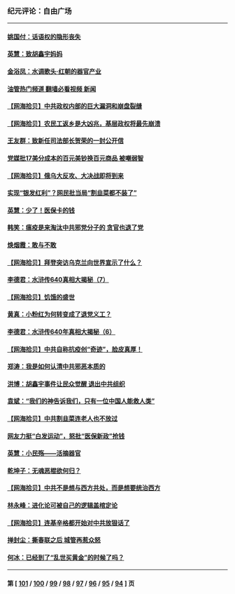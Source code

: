 ### 纪元评论：自由广场
---
#### [姚国付：话语权的隐形丧失](../../pages/nsc993/n13939077.md?02280330) 
#### [英慧：致胡鑫宇妈妈](../../pages/nsc993/n13939332.md?02280330) 
#### [金浴凤：水调歌头·红朝的器官产业](../../pages/nsc993/n13939150.md?02280330) 
#### [油管热门频道 翻墙必看视频 新闻](ok?02280330)
#### [【网海拾贝】中共政权内部的巨大漏洞和崩盘裂缝](../../pages/nsc993/n13939066.md?02280330) 
#### [【网海拾贝】农民工返乡是大凶兆，基层政权将最先崩溃](../../pages/nsc993/n13938719.md?02280330) 
#### [王友群：致新任司法部长贺荣的一封公开信](../../pages/nsc993/n13938195.md?02280330) 
#### [党媒批17美分成本的百元美钞换百元商品 被嘲弱智](../../pages/nsc993/n13937780.md?02280330) 
#### [【网海拾贝】俄乌大反攻、大决战即将到来](../../pages/nsc993/n13937169.md?02280330) 
#### [实现“银发红利”？网民批当局“割韭菜都不装了”](../../pages/nsc993/n13935937.md?02280330) 
#### [英慧：少了！医保卡的钱](../../pages/nsc993/n13935476.md?02280330) 
#### [韩笑：瘟疫是来淘汰中共邪党分子的 贪官也退了党](../../pages/nsc993/n13935459.md?02280330) 
#### [焕烟霞：敢与不敢](../../pages/nsc993/n13935368.md?02280330) 
#### [【网海拾贝】拜登突访乌克兰向世界宣示了什么？](../../pages/nsc993/n13935345.md?02280330) 
#### [李德君：水浒传640真相大揭秘（7）](../../pages/nsc993/n13935185.md?02280330) 
#### [【网海拾贝】饥饿的盛世](../../pages/nsc993/n13934650.md?02280330) 
#### [黄真：小粉红为何转变成了退党义工？](../../pages/nsc993/n13933749.md?02280330) 
#### [李德君：水浒传640年真相大揭秘（6）](../../pages/nsc993/n13933774.md?02280330) 
#### [【网海拾贝】中共自称抗疫创“奇迹”，脸皮真厚！](../../pages/nsc993/n13933756.md?02280330) 
#### [郑涛：我是如何认清中共邪恶本质的](../../pages/nsc993/n13933632.md?02280330) 
#### [洪博：胡鑫宇事件让民众觉醒 退出中共组织](../../pages/nsc993/n13933571.md?02280330) 
#### [袁斌：“我们的神告诉我们，只有一位中国人能救人类”](../../pages/nsc993/n13933240.md?02280330) 
#### [【网海拾贝】中共割韭菜连老人也不放过](../../pages/nsc993/n13933148.md?02280330) 
#### [网友力挺“白发运动”，怒批“医保新政”抢钱](../../pages/nsc993/n13932475.md?02280330) 
#### [英慧：小民殇——活摘器官](../../pages/nsc993/n13931859.md?02280330) 
#### [乾坤子：无魂恶棍欲何归？](../../pages/nsc993/n13931878.md?02280330) 
#### [【网海拾贝】中共不是想与西方共处，而是想要统治西方](../../pages/nsc993/n13931736.md?02280330) 
#### [林永峰：进化论可被自己的逻辑盖棺定论](../../pages/nsc993/n13930862.md?02280330) 
#### [【网海拾贝】连基辛格都开始对中共放狠话了](../../pages/nsc993/n13930756.md?02280330) 
#### [掸封尘：撕春联之后 城管再惹众怒](../../pages/nsc993/n13930154.md?02280330) 
#### [何冰：已经到了“乱世买黄金”的时候了吗？](../../pages/nsc993/n13930205.md?02280330) 

---
#### 第 [ [101](./101.md?02280330) / [100](./100.md?02280330) / [99](./99.md?02280330) / [98](./98.md?02280330) / [97](./97.md?02280330) / [96](./96.md?02280330) / [95](./95.md?02280330) / [94](./94.md?02280330) ] 页
